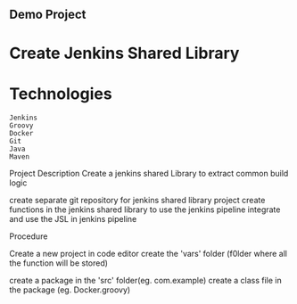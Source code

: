 ## Demo Project
# Create Jenkins Shared Library

# Technologies

    Jenkins
    Groovy
    Docker
    Git
    Java
    Maven

Project Description
  Create a jenkins shared Library to extract common build logic

  create separate git repository for jenkins shared library project
  create functions in the jenkins shared library to use the jenkins pipeline
  integrate and use the JSL in jenkins pipeline

Procedure


Create a new project in code editor
create the 'vars' folder (f0lder where all the function will be stored)

create a package in the 'src' folder(eg. com.example)
create a class file in the package (eg. Docker.groovy)


